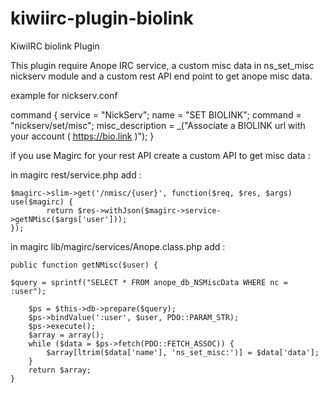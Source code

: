 # kiwiirc-plugin-biolink
KiwiIRC biolink Plugin

This plugin require Anope IRC service, a custom misc data in ns_set_misc nickserv module and a custom rest API end point to get anope misc data.

example for nickserv.conf

command { service = "NickServ"; name = "SET BIOLINK"; command = "nickserv/set/misc"; misc_description = _("Associate a BIOLINK url with your account ( https://bio.link )"); }


if you use Magirc for your rest API create a custom API to get misc data :

in magirc rest/service.php add :


	$magirc->slim->get('/nmisc/{user}', function($req, $res, $args) use($magirc) {
    		return $res->withJson($magirc->service->getNMisc($args['user']));
	});


in magirc lib/magirc/services/Anope.class.php add :

 
    public function getNMisc($user) {
        
	$query = sprintf("SELECT * FROM anope_db_NSMiscData WHERE nc = :user");

        $ps = $this->db->prepare($query);
        $ps->bindValue(':user', $user, PDO::PARAM_STR);
        $ps->execute();
		$array = array();
		while ($data = $ps->fetch(PDO::FETCH_ASSOC)) {
			$array[ltrim($data['name'], 'ns_set_misc:')] = $data['data'];
		}
		return $array;
    }
 

